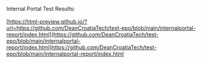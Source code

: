 Internal Portal Test Results:<br><br>
[https://html-preview.github.io/?url=https://github.com/DeanCroatiaTech/test-epo/blob/main/internalportal-report/index.html](https://github.com/DeanCroatiaTech/test-epo/blob/main/internalportal-report/index.html)https://github.com/DeanCroatiaTech/test-epo/blob/main/internalportal-report/index.html
